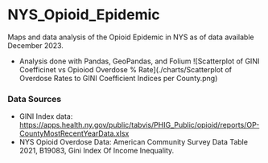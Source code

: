 # NYS_Opioid_Epidemic
Maps and data analysis of the Opioid Epidemic in NYS as of data available December 2023. 
- Analysis done with Pandas, GeoPandas, and Folium
![Scatterplot of GINI Coefficinet vs Opioiod Overdose % Rate](./charts/Scatterplot of Overdose Rates to GINI Coefficient Indices per County.png)

### Data Sources
- GINI Index data: https://apps.health.ny.gov/public/tabvis/PHIG_Public/opioid/reports/OP-CountyMostRecentYearData.xlsx 
- NYS Opioid Overdose Data: American Community Survey Data Table 2021, B19083, Gini Index Of Income Inequality. 
